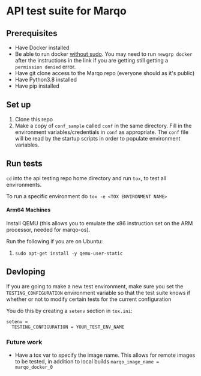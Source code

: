 # API test suite for Marqo

## Prerequisites
- Have Docker installed
- Be able to run docker [without sudo](https://github.com/sindresorhus/guides/blob/main/docker-without-sudo.md). 
You may need to run `newgrp docker` after the instructions in the link
if you are getting still getting a `permission denied` error.
- Have git clone access to the Marqo repo (everyone should as it's public)
- Have Python3.8 installed
- Have pip installed 

## Set up

1. Clone this repo
2. Make a copy of `conf_sample` called `conf` in the same directory. 
Fill in the environment variables/credentials in `conf` as appropriate. 
The `conf` file will be read by the startup scripts in order to populate environment variables.

## Run tests
 
`cd` into the api testing repo home directory and run `tox`, to test all environments. 

To run a specific environment do `tox -e <TOX ENVIRONMENT NAME>`
#### Arm64 Machines
Install QEMU (this allows you to emulate the x86 instruction set on the ARM processor, needed for marqo-os). 

Run the following  if you are on Ubuntu:
1. `sudo apt-get install -y qemu-user-static`
## Devloping
If you are going to make a new test environment, make sure you set the `TESTING_CONFIGURATION` environment variable so
that the test suite knows if whether or not to modify certain tests for the current configuration 

You do this by creating a `setenv` section in `tox.ini`:
```tox
setenv =
  TESTING_CONFIGURATION = YOUR_TEST_ENV_NAME
```
### Future work
* Have a tox var to specify the image name. This allows for remote images to be tested, in addition to local builds `marqo_image_name = marqo_docker_0`
